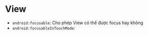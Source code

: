 # View
- `android:focusable`: Cho phép View có thể được focus hay không
- `android:focusableInTouchMode`: 
